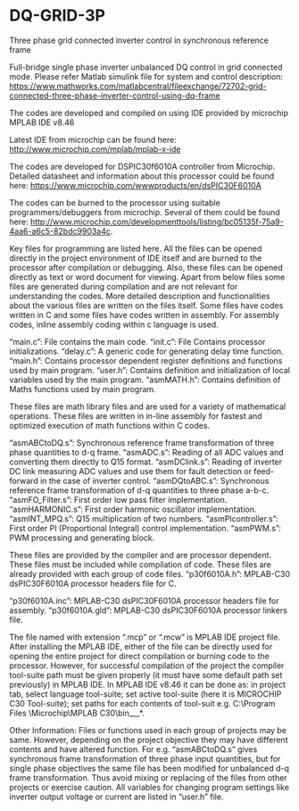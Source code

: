 # DQ-GRID-3P
Three phase grid connected inverter control in synchronous reference frame

Full-bridge single phase inverter unbalanced DQ control in grid connected mode. Please refer Matlab simulink file for system and control description: https://www.mathworks.com/matlabcentral/fileexchange/72702-grid-connected-three-phase-inverter-control-using-dq-frame

The codes are developed and compiled on using IDE provided by microchip MPLAB IDE v8.46

Latest IDE from microchip can be found here: http://www.microchip.com/mplab/mplab-x-ide

The codes are developed for DSPIC30f6010A controller from Microchip. Detailed datasheet and information about this processor could be found here: https://www.microchip.com/wwwproducts/en/dsPIC30F6010A

The codes can be burned to the processor using suitable programmers/debuggers from microchip. Several of them could be found here: http://www.microchip.com/developmenttools/listing/bc05135f-75a9-4aa6-a6c5-82bdc9903a4c.

Key files for programming are listed here. All the files can be opened directly in the project environment of IDE itself and are burned to the processor after compilation or debugging. Also, these files can be opened directly as text or word document for viewing. Apart from below files some files are generated during compilation and are not relevant for understanding the codes.
More detailed description and functionalities about the various files are written on the files itself. Some files have codes written in C and some files have codes written in assembly. For assembly codes, inline assembly coding within c language is used. 

“main.c”: File contains the main code. 
“init.c”: File Contains processor initializations. 
“delay.c”: A generic code for generating delay time function. 
“main.h”: Contains processor dependent register definitions and functions used by main program. “user.h”: Contains definition and initialization of local variables used by the main program. 
“asmMATH.h”: Contains definition of Maths functions used by main program.

These files are math library files and are used for a variety of mathematical operations. These files are written in in-line assembly for fastest and optimized execution of math functions within C codes. 

“asmABCtoDQ.s”: Synchronous reference frame transformation of three phase quantities to d-q frame. 
“asmADC.s”: Reading of all ADC values and converting them directly to Q15 format. 
“asmDClink.s”: Reading of inverter DC link measuring ADC values and use them for fault detection or feed-forward in the case of inverter control. 
“asmDQtoABC.s”: Synchronous reference frame transformation of d-q quantities to three phase a-b-c. 
“asmFO_Filter.s”: First order low pass filter implementation. 
“asmHARMONIC.s”: First order harmonic oscillator implementation. 
“asmINT_MPQ.s”: Q15 multiplication of two numbers. 
“asmPIcontroller.s”: First order PI (Proportional Integral) control implementation. 
“asmPWM.s”: PWM processing and generating block.

These files are provided by the compiler and are processor dependent. These files must be included while compilation of code. These files are already provided with each group of code files. “p30f6010A.h”: MPLAB-C30 dsPIC30F6010A processor headers file for C. 

“p30f6010A.inc”: MPLAB-C30 dsPIC30F6010A processor headers file for assembly. 
“p30f6010A.gld”: MPLAB-C30 dsPIC30F6010A processor linkers file.

The file named with extension “.mcp” or “.mcw” is MPLAB IDE project file. After installing the MPLAB IDE, either of the file can be directly used for opening the entire project for direct compilation or burning code to the processor. However, for successful compilation of the project the compiler tool-suite path must be given properly (it must have some default path set previously) in MPLAB IDE. In MPLAB IDE v8.46 it can be done as: in project tab, select language tool-suite; set active tool-suite (here it is MICROCHIP C30 Tool-suite); set paths for each contents of tool-suit e.g. C:\Program Files \Microchip\MPLAB C30\bin___*.

Other Information: Files or functions used in each group of projects may be same. However, depending on the project objective they may have different contents and have altered function. For e.g. “asmABCtoDQ.s” gives synchronous frame transformation of three phase input quantities, but for single phase objectives the same file has been modified for unbalanced d-q frame transformation. Thus avoid mixing or replacing of the files from other projects or exercise caution. All variables for changing program settings like inverter output voltage or current are listed in “user.h” file.
